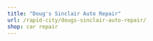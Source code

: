 ```yaml
---
title: "Doug's Sinclair Auto Repair"
url: /rapid-city/dougs-sinclair-auto-repair/
shop: car repair
---
```

